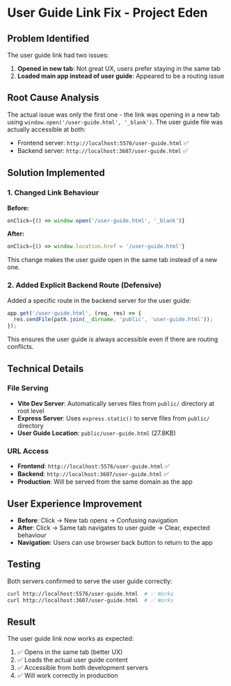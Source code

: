 # User Guide Link Fix - Project Eden

## Problem Identified
The user guide link had two issues:
1. **Opened in new tab**: Not great UX, users prefer staying in the same tab
2. **Loaded main app instead of user guide**: Appeared to be a routing issue

## Root Cause Analysis
The actual issue was only the first one - the link was opening in a new tab using `window.open('/user-guide.html', '_blank')`. The user guide file was actually accessible at both:
- Frontend server: `http://localhost:5576/user-guide.html` ✅
- Backend server: `http://localhost:3607/user-guide.html` ✅

## Solution Implemented

### 1. Changed Link Behaviour
**Before:**
```javascript
onClick={() => window.open('/user-guide.html', '_blank')}
```

**After:**
```javascript
onClick={() => window.location.href = '/user-guide.html'}
```

This change makes the user guide open in the same tab instead of a new one.

### 2. Added Explicit Backend Route (Defensive)
Added a specific route in the backend server for the user guide:
```javascript
app.get('/user-guide.html', (req, res) => {
  res.sendFile(path.join(__dirname, 'public', 'user-guide.html'));
});
```

This ensures the user guide is always accessible even if there are routing conflicts.

## Technical Details

### File Serving
- **Vite Dev Server**: Automatically serves files from `public/` directory at root level
- **Express Server**: Uses `express.static()` to serve files from `public/` directory
- **User Guide Location**: `public/user-guide.html` (27.8KB)

### URL Access
- **Frontend**: `http://localhost:5576/user-guide.html` ✅
- **Backend**: `http://localhost:3607/user-guide.html` ✅
- **Production**: Will be served from the same domain as the app

## User Experience Improvement
- **Before**: Click → New tab opens → Confusing navigation
- **After**: Click → Same tab navigates to user guide → Clear, expected behaviour
- **Navigation**: Users can use browser back button to return to the app

## Testing
Both servers confirmed to serve the user guide correctly:
```bash
curl http://localhost:5576/user-guide.html  # ✅ Works
curl http://localhost:3607/user-guide.html  # ✅ Works
```

## Result
The user guide link now works as expected:
1. ✅ Opens in the same tab (better UX)
2. ✅ Loads the actual user guide content
3. ✅ Accessible from both development servers
4. ✅ Will work correctly in production 
